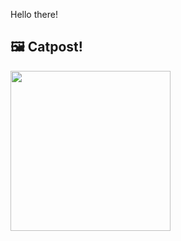 Hello there!



## 🖼️ Catpost!

<sub>
    <img src="https://cdn2.thecatapi.com/images/d93.jpg" height="256">
</sub>

